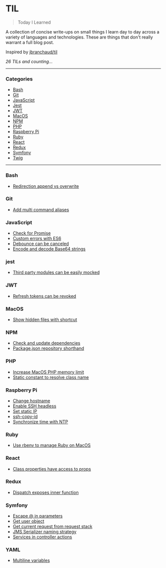# TIL

> Today I Learned

A collection of concise write-ups on small things I learn day to day across a
variety of languages and technologies. These are things that don't really
warrant a full blog post.

Inspired by [jbranchaud/til](https://github.com/jbranchaud/til)

_26 TILs and counting..._

---

### Categories

* [Bash](#bash)
* [Git](#git)
* [JavaScript](#javascript)
* [Jest](#jest)
* [JWT](#jwt)
* [MacOS](#macos)
* [NPM](#npm)
* [PHP](#php)
* [Raspberry Pi](#raspberry-pi)
* [Ruby](#ruby)
* [React](#react)
* [Redux](#redux)
* [Symfony](#symfony)
* [Twig](#twig)

---

### Bash

* [Redirection append vs overwrite](bash/redirection-append-vs-overwrite.md)

### Git

* [Add multi command aliases](git/add-multi-command-aliases.md)

### JavaScript

* [Check for Promise](javascript/check-for-promise.md)
* [Custom errors with ES6](javascript/custom-errors-with-es6.md)
* [Debounce can be canceled](javascript/debounce-can-be-canceled.md)
* [Encode and decode Base64 strings](javascript/encode-and-decode-base64-strings.md)

### jest

* [Third party modules can be easily mocked](jest/third-party-modules-can-be-easily-mocked.md)

### JWT

* [Refresh tokens can be revoked](jwt/refresh-tokens-can-be-revoked.md)

### MacOS

* [Show hidden files with shortcut](macos/show-hidden-files-with-shortcut.md)

### NPM

* [Check and update dependencies](npm/check-and-update-dependencies.md)
* [Package.json repository shorthand](npm/package-repository-shorthand.md)

### PHP

* [Increase MacOS PHP memory limit](php/increase-macos-php-memory-limit.md)
* [Static constant to resolve class name](php/static-constant-to-resolve-class-name.md)

### Raspberry Pi

* [Change hostname](raspberrypi/change-hostname.md)
* [Enable SSH headless](raspberrypi/enable-ssh-headless.md)
* [Set static IP](raspberrypi/set-static-ip.md)
* [ssh-copy-id](raspberrypi/ssh-copy-id.md)
* [Synchronize time with NTP](raspberrypi/synchronize-time-with-ntp.md)

### Ruby

* [Use rbenv to manage Ruby on MacOS](use-rbenv-to-manage-ruby-on-macos.md)

### React

* [Class properties have access to props](react/class-properties-have-access-to-props.md)

### Redux

* [Dispatch exposes inner function](redux/dispatch-exposes-inner-function.md)

### Symfony

* [Escape @ in parameters](symfony/escape-at-in-parameters.md)
* [Get user object](symfony/get-user-object.md)
* [Get current request from request stack](symfony/get-current-request-from-request-stack.md)
* [JMS Serializer naming strategy](symfony/jms-serializer-naming-strategy.md)
* [Services in controller actions](symfony/services-in-controller-actions.md)

### YAML

* [Multiline variables](yaml/multiline-variables.md)
